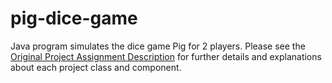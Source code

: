 # pig-dice-game
Java program simulates the dice game Pig for 2 players.
Please see the [Original Project Assignment Description](https://github.com/smeraldoflower/pig-dice-game/blob/main/Original%20Project%20Assignment%20Description.pdf) for further details and explanations about each project class and component.
